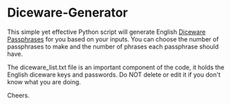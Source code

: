 # Diceware-Generator
This simple yet effective Python script will generate English <a href="https://en.wikipedia.org/wiki/Diceware">Diceware Passphrases</a> 
for you based on your inputs. You can choose the number of passphrases to make and the number of phrases each passphrase should have.

The diceware_list.txt file is an important component of the code, it holds the English diceware keys and passwords. Do NOT delete or edit it
if you don't know what you are doing.

Cheers.
